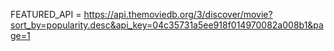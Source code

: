 <!-- const options = {
  method: 'GET',
  url: 'https://movies-tvshows-data-imdb.p.rapidapi.com/',
  params: {type: 'get-movies-by-title', title: 'matrix'},
  headers: {'x-rapidapi-host': 'movies-tvshows-data-imdb.p.rapidapi.com'}
};

axios.request(options).then(function (response) {
	console.log(response.data);
}).catch(function (error) {
	console.error(error);
});

//search movies by title


//movies details
const options = {
  method: 'GET',
  url: 'https://movies-tvshows-data-imdb.p.rapidapi.com/',
  params: {type: 'get-movie-details', imdb: 'tt2935510'},
  headers: {'x-rapidapi-host': 'movies-tvshows-data-imdb.p.rapidapi.com'}
};

axios.request(options).then(function (response) {
	console.log(response.data);
}).catch(function (error) {
	console.error(error);
});


//movies images
onst options = {
  method: 'GET',
  url: 'https://movies-tvshows-data-imdb.p.rapidapi.com/',
  params: {type: 'get-movies-images-by-imdb', imdb: 'tt1375666'},
  headers: {'x-rapidapi-host': 'movies-tvshows-data-imdb.p.rapidapi.com'}
};

axios.request(options).then(function (response) {
	console.log(response.data);
}).catch(function (error) {
	console.error(error);
}); -->

FEATURED_API = https://api.themoviedb.org/3/discover/movie?sort_by=popularity.desc&api_key=04c35731a5ee918f014970082a008b1&page=1
